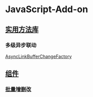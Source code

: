 # JavaScript-Add-on

## [实用方法库](https://github.com/SailHe/JavaScript-Add-on/blob/master/src/lib/js/utility.js)
### 多级异步联动
[AsyncLinkBufferChangeFactory](https://github.com/SailHe/JavaScript-Add-on/blob/caf38f0718a2dfd38fb93759ff2ee08e1c5f88f6/src/lib/js/utility.js#L846)

## [组件](https://github.com/SailHe/JavaScript-Add-on/tree/master/src/playground)
### [批量增删改](https://sailhe.herokuapp.com/JavaScript-Add-on/playground/table_related/batch_crud/BatchCRUDTable.html)
